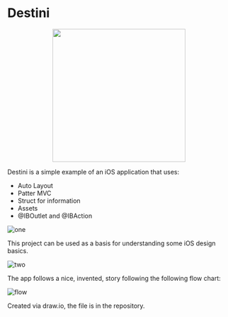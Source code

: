 # Destini

<p align="center">
  <img width="300" height="300" src="https://user-images.githubusercontent.com/110282927/188323627-3038f77f-fd24-4de9-82f1-1c283c35f89d.png">
</p>


Destini is a simple example of an iOS application that uses:
- Auto Layout
- Patter MVC
- Struct for information
- Assets
- @IBOutlet and @IBAction

![one](https://user-images.githubusercontent.com/22590804/211190980-cb4352fe-edfb-4c02-b21b-0a4090ae28cd.jpg)


This project can be used as a basis for understanding some iOS design basics.

![two](https://user-images.githubusercontent.com/22590804/211190975-e86431fa-cbad-4db7-bbd7-f81f2c0d6ffc.jpg)


The app follows a nice, invented, story following the following flow chart:

![flow](https://user-images.githubusercontent.com/110282927/188323098-ec76782d-7b44-4fe4-ab9b-08d767617ec8.png)

Created via draw.io, the file is in the repository.